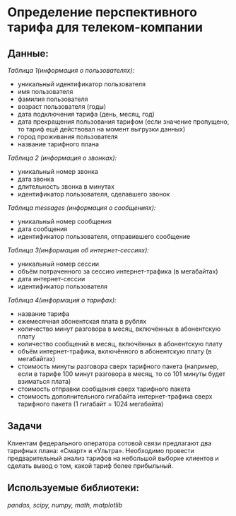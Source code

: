 # Определение перспективного тарифа для телеком-компании 

## Данные:  

*Таблица 1(информация о пользователях):*
- уникальный идентификатор пользователя
- имя пользователя
- фамилия пользователя
- возраст пользователя (годы)
- дата подключения тарифа (день, месяц, год)
- дата прекращения пользования тарифом (если значение пропущено, то тариф ещё действовал на момент выгрузки данных)
- город проживания пользователя
- название тарифного плана

*Таблица 2 (информация о звонках):*
- уникальный номер звонка
- дата звонка
- длительность звонка в минутах
- идентификатор пользователя, сделавшего звонок

*Таблица messages (информация о сообщениях):*
- уникальный номер сообщения
- дата сообщения
- идентификатор пользователя, отправившего сообщение

*Таблица 3(информация об интернет-сессиях):*
- уникальный номер сессии
- объём потраченного за сессию интернет-трафика (в мегабайтах)
- дата интернет-сессии
- идентификатор пользователя

*Таблица 4(информация о тарифах):*
- название тарифа
- ежемесячная абонентская плата в рублях
- количество минут разговора в месяц, включённых в абонентскую плату
- количество сообщений в месяц, включённых в абонентскую плату
- объём интернет-трафика, включённого в абонентскую плату (в мегабайтах)
- стоимость минуты разговора сверх тарифного пакета (например, если в тарифе 100 минут разговора в месяц, то со 101 минуты будет взиматься плата)
- стоимость отправки сообщения сверх тарифного пакета
- стоимость дополнительного гигабайта интернет-трафика сверх тарифного пакета (1 гигабайт = 1024 мегабайта)

## Задачи
Клиентам федерального оператора сотовой связи предлагают два тарифных плана: «Смарт» и «Ультра». 
Необходимо провести предварительный анализ тарифов на небольшой выборке клиентов и сделать вывод о том, какой тариф более прибыльный.

## Используемые библиотеки:  

*pandas, scipy, numpy, math, matplotlib*

